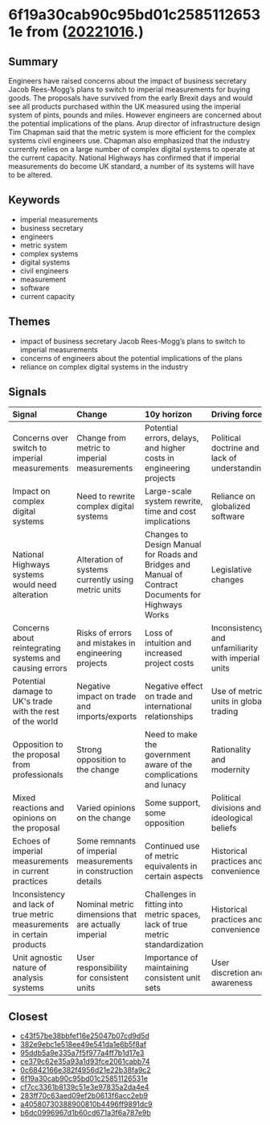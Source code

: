 # 6f19a30cab90c95bd01c25851126531e from ([20221016](https://kghosh.substack.com/p/20221016).)

## Summary

Engineers have raised concerns about the impact of business secretary Jacob Rees-Mogg’s plans to switch to imperial measurements for buying goods. The proposals have survived from the early Brexit days and would see all products purchased within the UK measured using the imperial system of pints, pounds and miles. However engineers are concerned about the potential implications of the plans. Arup director of infrastructure design Tim Chapman said that the metric system is more efficient for the complex systems civil engineers use. Chapman also emphasized that the industry currently relies on a large number of complex digital systems to operate at the current capacity. National Highways has confirmed that if imperial measurements do become UK standard, a number of its systems will have to be altered.

## Keywords

* imperial measurements
* business secretary
* engineers
* metric system
* complex systems
* digital systems
* civil engineers
* measurement
* software
* current capacity

## Themes

* impact of business secretary Jacob Rees-Mogg’s plans to switch to imperial measurements
* concerns of engineers about the potential implications of the plans
* reliance on complex digital systems in the industry

## Signals

| Signal                                                                 | Change                                                         | 10y horizon                                                                                        | Driving force                                       |
|:-----------------------------------------------------------------------|:---------------------------------------------------------------|:---------------------------------------------------------------------------------------------------|:----------------------------------------------------|
| Concerns over switch to imperial measurements                          | Change from metric to imperial measurements                    | Potential errors, delays, and higher costs in engineering projects                                 | Political doctrine and lack of understanding        |
| Impact on complex digital systems                                      | Need to rewrite complex digital systems                        | Large-scale system rewrite, time and cost implications                                             | Reliance on globalized software                     |
| National Highways systems would need alteration                        | Alteration of systems currently using metric units             | Changes to Design Manual for Roads and Bridges and Manual of Contract Documents for Highways Works | Legislative changes                                 |
| Concerns about reintegrating systems and causing errors                | Risks of errors and mistakes in engineering projects           | Loss of intuition and increased project costs                                                      | Inconsistency and unfamiliarity with imperial units |
| Potential damage to UK's trade with the rest of the world              | Negative impact on trade and imports/exports                   | Negative effect on trade and international relationships                                           | Use of metric units in global trading               |
| Opposition to the proposal from professionals                          | Strong opposition to the change                                | Need to make the government aware of the complications and lunacy                                  | Rationality and modernity                           |
| Mixed reactions and opinions on the proposal                           | Varied opinions on the change                                  | Some support, some opposition                                                                      | Political divisions and ideological beliefs         |
| Echoes of imperial measurements in current practices                   | Some remnants of imperial measurements in construction details | Continued use of metric equivalents in certain aspects                                             | Historical practices and convenience                |
| Inconsistency and lack of true metric measurements in certain products | Nominal metric dimensions that are actually imperial           | Challenges in fitting into metric spaces, lack of true metric standardization                      | Historical practices and convenience                |
| Unit agnostic nature of analysis systems                               | User responsibility for consistent units                       | Importance of maintaining consistent unit sets                                                     | User discretion and awareness                       |

## Closest

* [c43f57be38bbfef16e25047b07cd9d5d](c43f57be38bbfef16e25047b07cd9d5d)
* [382e9ebc1e518ee49e541da1e6b5f8af](382e9ebc1e518ee49e541da1e6b5f8af)
* [95ddb5a9e335a7f5f977a4ff7b1d17e3](95ddb5a9e335a7f5f977a4ff7b1d17e3)
* [ce379c62e35a93a1d93fce2061cabb74](ce379c62e35a93a1d93fce2061cabb74)
* [0c6842166e382f4956d21e22b38fa9c2](0c6842166e382f4956d21e22b38fa9c2)
* [6f19a30cab90c95bd01c25851126531e](6f19a30cab90c95bd01c25851126531e)
* [cf7cc3361b8139c51e3e97835a2da4e4](cf7cc3361b8139c51e3e97835a2da4e4)
* [283ff70c63aed09ef2b0613f6acc2eb9](283ff70c63aed09ef2b0613f6acc2eb9)
* [a40580730388900810b4496ff9891dc9](a40580730388900810b4496ff9891dc9)
* [b6dc0996967d1b60cd671a3f6a787e9b](b6dc0996967d1b60cd671a3f6a787e9b)